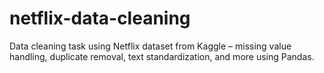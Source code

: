 # netflix-data-cleaning
Data cleaning task using Netflix dataset from Kaggle – missing value handling, duplicate removal, text standardization, and more using Pandas.
